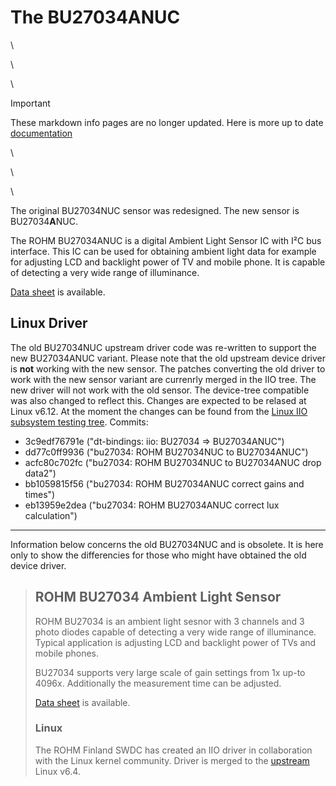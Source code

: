 # The BU27034ANUC
\

\

\

> [!IMPORTANT]
> These markdown info pages are no longer updated. Here is more up to date [documentation](https://rohmsemiconductor.github.io/Linux-Kernel-Sensor-Drivers/Sensors/BU27034/)

\

\

\

The original BU27034NUC sensor was redesigned. The new sensor is BU27034**A**NUC.

The ROHM BU27034ANUC is a digital Ambient Light Sensor IC with I²C bus interface. This IC can be used for obtaining ambient light data for example for adjusting LCD and backlight power of TV and mobile phone. It is capable of detecting a very wide range of illuminance.

[Data sheet](https://fscdn.rohm.com/en/products/databook/datasheet/ic/sensor/light/bu27034anuc-e.pdf) is available.

## Linux Driver

The old BU27034NUC upstream driver code was re-written to support the new BU27034ANUC variant.
Please note that the old upstream device driver is **not** working with the new sensor. The patches converting the old driver to work with the new sensor variant are currenrly merged in the IIO tree. The new driver will not work with the old sensor. The device-tree compatible was also changed to reflect this. Changes are expected to be relased at Linux v6.12. At the moment the changes can be found from the [Linux IIO subsystem testing tree](https://git.kernel.org/pub/scm/linux/kernel/git/jic23/iio.git/log/?h=testing). Commits:

- 3c9edf76791e ("dt-bindings: iio: BU27034 => BU27034ANUC")
- dd77c0ff9936 ("bu27034: ROHM BU27034NUC to BU27034ANUC")
- acfc80c702fc ("bu27034: ROHM BU27034NUC to BU27034ANUC drop data2")
- bb1059815f56 ("bu27034: ROHM BU27034ANUC correct gains and times")
- eb13959e2dea ("bu27034: ROHM BU27034ANUC correct lux calculation")

---

Information below concerns the old BU27034NUC and is obsolete. It is here only to show the differencies for those who might have obtained the old device driver.

> ## ROHM BU27034 Ambient Light Sensor
> 
> ROHM BU27034 is an ambient light sesnor with 3 channels and 3 photo diodes
> capable of detecting a very wide range of illuminance. Typical application
> is adjusting LCD and backlight power of TVs and mobile phones.
> 
> BU27034 supports very large scale of gain settings from 1x up-to 4096x.
> Additionally the measurement time can be adjusted.
> 
> [Data sheet](https://fscdn.rohm.com/en/products/databook/datasheet/ic/sensor/light/bu27034nuc-e.pdf) is available.
> 
> ### Linux
> 
> The ROHM Finland SWDC has created an IIO driver in collaboration with the
> Linux kernel community. Driver is merged to the [upstream](https://git.kernel.org/pub/scm/linux/kernel/git/torvalds/linux.git) Linux v6.4.

